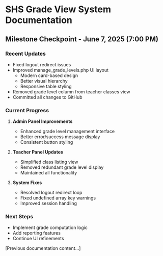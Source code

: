 # SHS Grade View System Documentation

## Milestone Checkpoint - June 7, 2025 (7:00 PM)

### Recent Updates
- Fixed logout redirect issues
- Improved manage_grade_levels.php UI layout
  - Modern card-based design
  - Better visual hierarchy
  - Responsive table styling
- Removed grade level column from teacher classes view
- Committed all changes to GitHub

### Current Progress
1. **Admin Panel Improvements**
   - Enhanced grade level management interface
   - Better error/success message display
   - Consistent button styling

2. **Teacher Panel Updates**
   - Simplified class listing view
   - Removed redundant grade level display
   - Maintained all functionality

3. **System Fixes**
   - Resolved logout redirect loop
   - Fixed undefined array key warnings
   - Improved session handling

### Next Steps
- Implement grade computation logic
- Add reporting features
- Continue UI refinements

[Previous documentation content...]
